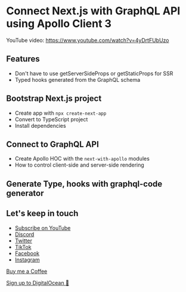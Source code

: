 # Connect Next.js with GraphQL API using Apollo Client 3

YouTube video: https://www.youtube.com/watch?v=4yDrtFUbUzo
## Features
* Don't have to use getServerSideProps or getStaticProps for SSR
* Typed hooks generated from the GraphQL schema

## Bootstrap Next.js project
* Create app with `npx create-next-app`
* Convert to TypeScript project
* Install dependencies
## Connect to GraphQL API
* Create Apollo HOC with the  `next-with-apollo` modules
* How to control client-side and server-side rendering

## Generate Type, hooks with graphql-code generator

## Let's keep in touch
- [Subscribe on YouTube](https://www.youtube.com/TomDoesTech)
- [Discord](https://discord.gg/4ae2Esm6P7)
- [Twitter](https://twitter.com/tomdoes_tech)
- [TikTok](https://www.tiktok.com/@tomdoestech)
- [Facebook](https://www.facebook.com/tomdoestech)
- [Instagram](https://www.instagram.com/tomdoestech)

[Buy me a Coffee](https://www.buymeacoffee.com/tomn)

[Sign up to DigitalOcean 💖](https://m.do.co/c/1b74cb8c56f4)
